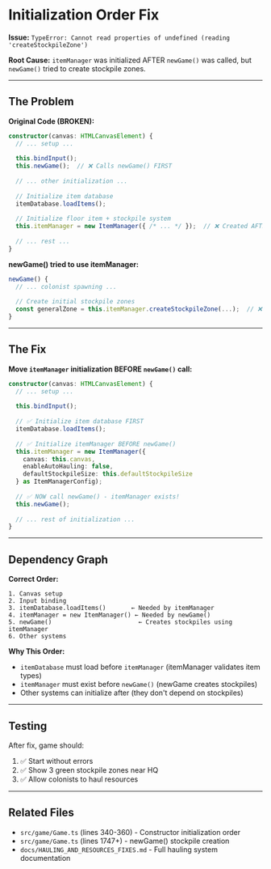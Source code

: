 # Initialization Order Fix

**Issue:** `TypeError: Cannot read properties of undefined (reading 'createStockpileZone')`

**Root Cause:** `itemManager` was initialized AFTER `newGame()` was called, but `newGame()` tried to create stockpile zones.

---

## The Problem

**Original Code (BROKEN):**

```typescript
constructor(canvas: HTMLCanvasElement) {
  // ... setup ...
  
  this.bindInput();
  this.newGame();  // ❌ Calls newGame() FIRST
  
  // ... other initialization ...
  
  // Initialize item database
  itemDatabase.loadItems();
  
  // Initialize floor item + stockpile system
  this.itemManager = new ItemManager({ /* ... */ });  // ❌ Created AFTER newGame()
  
  // ... rest ...
}
```

**newGame() tried to use itemManager:**

```typescript
newGame() {
  // ... colonist spawning ...
  
  // Create initial stockpile zones
  const generalZone = this.itemManager.createStockpileZone(...);  // ❌ CRASH! itemManager is undefined
}
```

---

## The Fix

**Move `itemManager` initialization BEFORE `newGame()` call:**

```typescript
constructor(canvas: HTMLCanvasElement) {
  // ... setup ...
  
  this.bindInput();
  
  // ✅ Initialize item database FIRST
  itemDatabase.loadItems();
  
  // ✅ Initialize itemManager BEFORE newGame()
  this.itemManager = new ItemManager({
    canvas: this.canvas,
    enableAutoHauling: false,
    defaultStockpileSize: this.defaultStockpileSize
  } as ItemManagerConfig);
  
  // ✅ NOW call newGame() - itemManager exists!
  this.newGame();
  
  // ... rest of initialization ...
}
```

---

## Dependency Graph

**Correct Order:**

```
1. Canvas setup
2. Input binding
3. itemDatabase.loadItems()       ← Needed by itemManager
4. itemManager = new ItemManager() ← Needed by newGame()
5. newGame()                        ← Creates stockpiles using itemManager
6. Other systems
```

**Why This Order:**

- `itemDatabase` must load before `itemManager` (itemManager validates item types)
- `itemManager` must exist before `newGame()` (newGame creates stockpiles)
- Other systems can initialize after (they don't depend on stockpiles)

---

## Testing

After fix, game should:
1. ✅ Start without errors
2. ✅ Show 3 green stockpile zones near HQ
3. ✅ Allow colonists to haul resources

---

## Related Files

- `src/game/Game.ts` (lines 340-360) - Constructor initialization order
- `src/game/Game.ts` (lines 1747+) - newGame() stockpile creation
- `docs/HAULING_AND_RESOURCES_FIXES.md` - Full hauling system documentation
